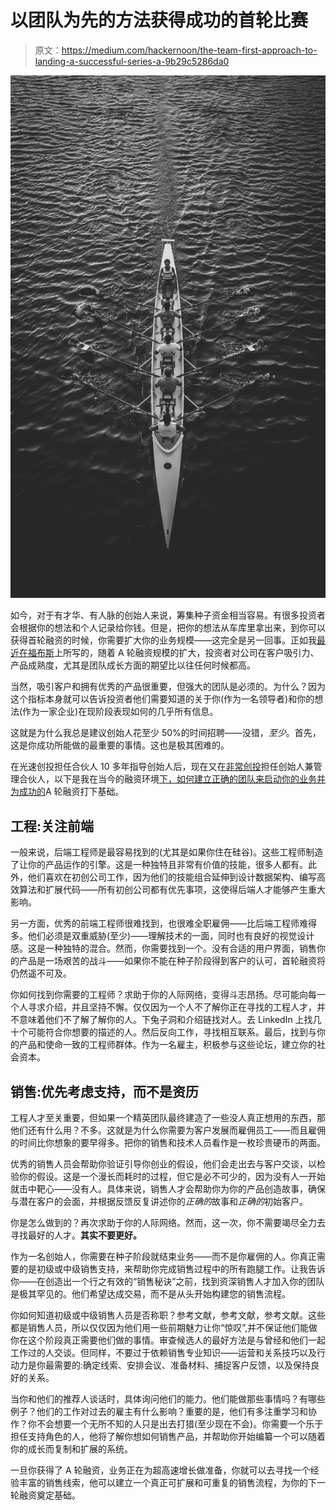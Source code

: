 # 以团队为先的方法获得成功的首轮比赛

> 原文：<https://medium.com/hackernoon/the-team-first-approach-to-landing-a-successful-series-a-9b29c5286da0>

![](img/735c664f0d42ea19fadefe870e858813.png)

如今，对于有才华、有人脉的创始人来说，筹集种子资金相当容易。有很多投资者会根据你的想法和个人记录给你钱。但是，把你的想法从车库里拿出来，到你可以获得首轮融资的时候，你需要扩大你的业务规模——这完全是另一回事。正如我[最近在福布斯](https://www.forbes.com/sites/valleyvoices/2018/11/16/mega-funds-create-seed-gap/#39e3e2d27892)上所写的，随着 A 轮融资规模的扩大，投资者对公司在客户吸引力、产品成熟度，尤其是团队成长方面的期望比以往任何时候都高。

当然，吸引客户和拥有优秀的产品很重要，但强大的团队是必须的。为什么？因为这个指标本身就可以告诉投资者他们需要知道的关于你(作为一名领导者)和你的想法(作为一家企业)在现阶段表现如何的几乎所有信息。

这就是为什么我总是建议创始人花至少 50%的时间招聘——没错，*至少*。首先，这是你成功所能做的最重要的事情。这也是极其困难的。

在光速创投担任合伙人 10 多年指导创始人后，现在又在[非常创投](https://unusual.vc/)担任创始人兼管理合伙人，以下是我在当今的融资环境[下，如何建立正确的团队来启动你的业务并为](https://news.crunchbase.com/news/inside-the-global-q2-2018-venture-market-new-records-and-titanic-late-stage-rounds/)[成功的](https://hackernoon.com/tagged/successful)A 轮融资打下基础。

## **工程:关注前端**

一般来说，后端工程师是最容易找到的(尤其是如果你住在硅谷)。这些工程师制造了让你的产品运作的引擎。这是一种独特且非常有价值的技能，很多人都有。此外，他们喜欢在初创公司工作，因为他们的技能组合延伸到设计数据架构、编写高效算法和扩展代码——所有初创公司都有优先事项，这使得后端人才能够产生重大影响。

另一方面，优秀的前端工程师很难找到，也很难全职雇佣——比后端工程师难得多。他们必须是双重威胁(至少)——理解技术的一面，同时也有良好的视觉设计感。这是一种独特的混合。然而，你需要找到一个。没有合适的用户界面，销售你的产品是一场艰苦的战斗——如果你不能在种子阶段得到客户的认可，首轮融资将仍然遥不可及。

你如何找到你需要的工程师？求助于你的人际网络，变得斗志昂扬。尽可能向每一个人寻求介绍，并且坚持不懈。仅仅因为一个人不了解你正在寻找的工程人才，并不意味着他们不了解了解你的人。下兔子洞和介绍链找对人。去 LinkedIn 上找几十个可能符合你想要的描述的人。然后反向工作，寻找相互联系。最后，找到与你的产品和使命一致的工程师群体。作为一名雇主，积极参与这些论坛，建立你的社会资本。

## **销售:优先考虑支持，而不是资历**

工程人才至关重要，但如果一个精英团队最终建造了一些没人真正想用的东西，那他们还有什么用？不多。这就是为什么你需要为客户发展而雇佣员工——而且雇佣的时间比你想象的要早得多。把你的销售和技术人员看作是一枚珍贵硬币的两面。

优秀的销售人员会帮助你验证引导你创业的假设，他们会走出去与客户交谈，以检验你的假设。这是一个漫长而耗时的过程，但它是必不可少的，因为没有人一开始就击中靶心——没有人。具体来说，销售人才会帮助你为你的产品创造故事，确保与潜在客户的会面，并根据反馈反复讲述你的*正确的*故事和*正确的*初始客户。

你是怎么做到的？再次求助于你的人际网络。然而，这一次，你不需要竭尽全力去寻找最好的人才。**其实不要更好。**

作为一名创始人，你需要在种子阶段就结束业务——而不是你雇佣的人。你真正需要的是初级或中级销售支持，来帮助你完成销售过程中的所有跑腿工作。让我告诉你——在创造出一个行之有效的“销售秘诀”之前，找到资深销售人才加入你的团队是极其罕见的。他们希望达成交易，而不是从头开始构建您的销售流程。

你如何知道初级或中级销售人员是否称职？参考文献，参考文献，参考文献。这些都是销售人员，所以仅仅因为他们用一些前期魅力让你“惊叹”,并不保证他们能做你在这个阶段真正需要他们做的事情。审查候选人的最好方法是与曾经和他们一起工作过的人交谈。但同样，不要过于依赖销售专业知识——运营和关系技巧以及行动力是你最需要的:确定线索、安排会议、准备材料、捕捉客户反馈，以及保持良好的关系。

当你和他们的推荐人谈话时，具体询问他们的能力。他们能做那些事情吗？有哪些例子？他们的工作对过去的雇主有什么影响？重要的是，他们有多注重学习和协作？你不会想要一个无所不知的人只是出去打猎(至少现在不会)。你需要一个乐于担任支持角色的人，他将了解你想如何销售产品，并帮助你开始编纂一个可以随着你的成长而复制和扩展的系统。

一旦你获得了 A 轮融资，业务正在为超高速增长做准备，你就可以去寻找一个经验丰富的销售线索，他可以建立一个真正可扩展和可重复的销售流程，为你的下一轮融资奠定基础。